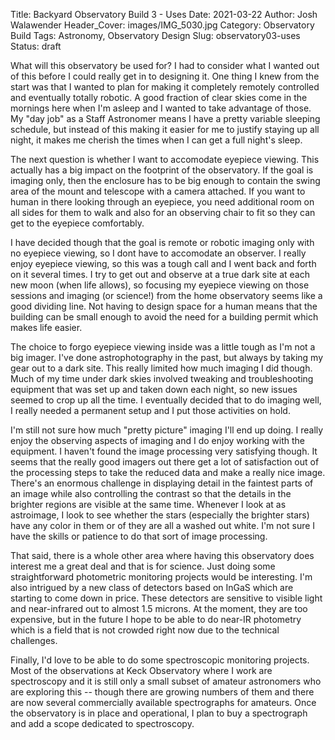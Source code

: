 Title: Backyard Observatory Build 3 - Uses
Date: 2021-03-22
Author: Josh Walawender
Header_Cover: images/IMG_5030.jpg
Category: Observatory Build
Tags: Astronomy, Observatory Design
Slug: observatory03-uses
Status: draft

What will this observatory be used for?  I had to consider what I wanted out of this before I could really get in to designing it.  One thing I knew from the start was that I wanted to plan for making it completely remotely controlled and eventually totally robotic.  A good fraction of clear skies come in the mornings here when I'm asleep and I wanted to take advantage of those.  My "day job" as a Staff Astronomer means I have a pretty variable sleeping schedule, but instead of this making it easier for me to justify staying up all night, it makes me cherish the times when I can get a full night's sleep.

The next question is whether I want to accomodate eyepiece viewing.  This actually has a big impact on the footprint of the observatory.  If the goal is imaging only, then the enclosure has to be big enough to contain the swing area of the mount and telescope with a camera attached.  If you want to human in there looking through an eyepiece, you need additional room on all sides for them to walk and also for an observing chair to fit so they can get to the eyepiece comfortably.

I have decided though that the goal is remote or robotic imaging only with no eyepiece viewing, so I dont have to accomodate an observer.  I really enjoy eyepiece viewing, so this was a tough call and I went back and forth on it several times.  I try to get out and observe at a true dark site at each new moon (when life allows), so focusing my eyepiece viewing on those sessions and imaging (or science!) from the home observatory seems like a good dividing line.  Not having to design space for a human means that the building can be small enough to avoid the need for a building permit which makes life easier.

The choice to forgo eyepiece viewing inside was a little tough as I'm not a big imager.  I've done astrophotography in the past, but always by taking my gear out to a dark site.  This really limited how much imaging I did though.  Much of my time under dark skies involved tweaking and troubleshooting equipment that was set up and taken down each night, so new issues seemed to crop up all the time.  I eventually decided that to do imaging well, I really needed a permanent setup and I put those activities on hold.

I'm still not sure how much "pretty picture" imaging I'll end up doing.  I really enjoy the observing aspects of imaging and I do enjoy working with the equipment.  I haven't found the image processing very satisfying though.  It seems that the really good imagers out there get a lot of satisfaction out of the processing steps to take the reduced data and make a really nice image.  There's an enormous challenge in displaying detail in the faintest parts of an image while also controlling the contrast so that the details in the brighter regions are visible at the same time.  Whenever I look at as astroimage, I look to see whether the stars (especially the brighter stars) have any color in them or of they are all a washed out white.  I'm not sure I have the skills or patience to do that sort of image processing.

That said, there is a whole other area where having this observatory does interest me a great deal and that is for science.  Just doing some straightforward photometric monitoring projects would be interesting.  I'm also intrigued by a new class of detectors based on InGaS which are starting to come down in price.  These detectors are sensitive to visible light and near-infrared out to almost 1.5 microns.  At the moment, they are too expensive, but in the future I hope to be able to do near-IR photometry which is a field that is not crowded right now due to the technical challenges.

Finally, I'd love to be able to do some spectroscopic monitoring projects.  Most of the observations at Keck Observatory where I work are spectroscopy and it is still only a small subset of amateur astronomers who are exploring this -- though there are growing numbers of them and there are now several commercially available spectrographs for amateurs.  Once the observatory is in place and operational, I plan to buy a spectrograph and add a scope dedicated to spectroscopy.
